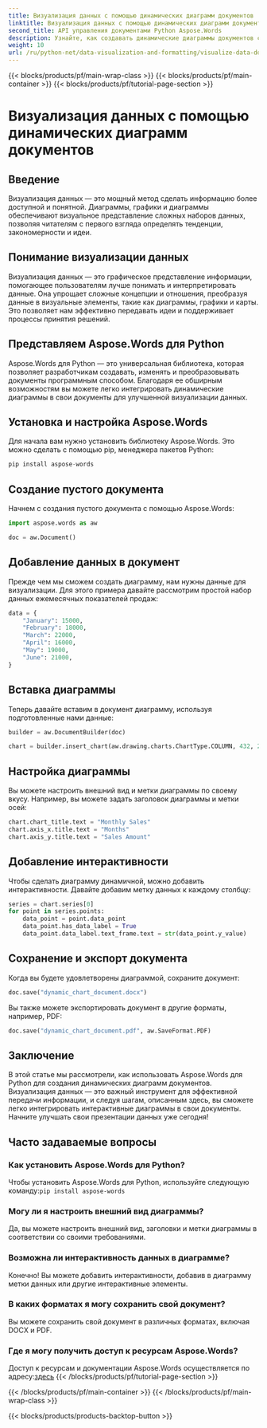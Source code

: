 ```yaml
---
title: Визуализация данных с помощью динамических диаграмм документов
linktitle: Визуализация данных с помощью динамических диаграмм документов
second_title: API управления документами Python Aspose.Words
description: Узнайте, как создавать динамические диаграммы документов с помощью Aspose.Words для Python. Улучшите визуализацию данных в ваших документах с помощью интерактивных диаграмм.
weight: 10
url: /ru/python-net/data-visualization-and-formatting/visualize-data-document-charts/
---
```


{{< blocks/products/pf/main-wrap-class >}}
{{< blocks/products/pf/main-container >}}
{{< blocks/products/pf/tutorial-page-section >}}

# Визуализация данных с помощью динамических диаграмм документов


## Введение

Визуализация данных — это мощный метод сделать информацию более доступной и понятной. Диаграммы, графики и диаграммы обеспечивают визуальное представление сложных наборов данных, позволяя читателям с первого взгляда определять тенденции, закономерности и идеи.

## Понимание визуализации данных

Визуализация данных — это графическое представление информации, помогающее пользователям лучше понимать и интерпретировать данные. Она упрощает сложные концепции и отношения, преобразуя данные в визуальные элементы, такие как диаграммы, графики и карты. Это позволяет нам эффективно передавать идеи и поддерживает процессы принятия решений.

## Представляем Aspose.Words для Python

Aspose.Words для Python — это универсальная библиотека, которая позволяет разработчикам создавать, изменять и преобразовывать документы программным способом. Благодаря ее обширным возможностям вы можете легко интегрировать динамические диаграммы в свои документы для улучшенной визуализации данных.

## Установка и настройка Aspose.Words

Для начала вам нужно установить библиотеку Aspose.Words. Это можно сделать с помощью pip, менеджера пакетов Python:

```python
pip install aspose-words
```

## Создание пустого документа

Начнем с создания пустого документа с помощью Aspose.Words:

```python
import aspose.words as aw

doc = aw.Document()
```

## Добавление данных в документ

Прежде чем мы сможем создать диаграмму, нам нужны данные для визуализации. Для этого примера давайте рассмотрим простой набор данных ежемесячных показателей продаж:

```python
data = {
    "January": 15000,
    "February": 18000,
    "March": 22000,
    "April": 16000,
    "May": 19000,
    "June": 21000,
}
```

## Вставка диаграммы

Теперь давайте вставим в документ диаграмму, используя подготовленные нами данные:

```python
builder = aw.DocumentBuilder(doc)

chart = builder.insert_chart(aw.drawing.charts.ChartType.COLUMN, 432, 252)
```

## Настройка диаграммы

Вы можете настроить внешний вид и метки диаграммы по своему вкусу. Например, вы можете задать заголовок диаграммы и метки осей:

```python
chart.chart_title.text = "Monthly Sales"
chart.axis_x.title.text = "Months"
chart.axis_y.title.text = "Sales Amount"
```

## Добавление интерактивности

Чтобы сделать диаграмму динамичной, можно добавить интерактивности. Давайте добавим метку данных к каждому столбцу:

```python
series = chart.series[0]
for point in series.points:
    data_point = point.data_point
    data_point.has_data_label = True
    data_point.data_label.text_frame.text = str(data_point.y_value)
```

## Сохранение и экспорт документа

Когда вы будете удовлетворены диаграммой, сохраните документ:

```python
doc.save("dynamic_chart_document.docx")
```

Вы также можете экспортировать документ в другие форматы, например, PDF:

```python
doc.save("dynamic_chart_document.pdf", aw.SaveFormat.PDF)
```

## Заключение

В этой статье мы рассмотрели, как использовать Aspose.Words для Python для создания динамических диаграмм документов. Визуализация данных — это важный инструмент для эффективной передачи информации, и следуя шагам, описанным здесь, вы сможете легко интегрировать интерактивные диаграммы в свои документы. Начните улучшать свои презентации данных уже сегодня!

## Часто задаваемые вопросы

### Как установить Aspose.Words для Python?
 Чтобы установить Aspose.Words для Python, используйте следующую команду:`pip install aspose-words`

### Могу ли я настроить внешний вид диаграммы?
Да, вы можете настроить внешний вид, заголовки и метки диаграммы в соответствии со своими требованиями.

### Возможна ли интерактивность данных в диаграмме?
Конечно! Вы можете добавить интерактивности, добавив в диаграмму метки данных или другие интерактивные элементы.

### В каких форматах я могу сохранить свой документ?
Вы можете сохранить свой документ в различных форматах, включая DOCX и PDF.

### Где я могу получить доступ к ресурсам Aspose.Words?
 Доступ к ресурсам и документации Aspose.Words осуществляется по адресу:[здесь](https://reference.aspose.com/words/python-net/)
{{< /blocks/products/pf/tutorial-page-section >}}

{{< /blocks/products/pf/main-container >}}
{{< /blocks/products/pf/main-wrap-class >}}

{{< blocks/products/products-backtop-button >}}
